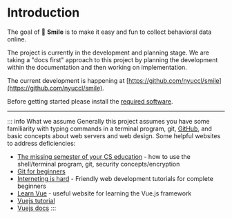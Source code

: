 # Introduction

The goal of 🫠 **Smile** is to make it easy and fun to collect behavioral data online.

The project is currently in the development and planning stage. We are taking a "docs first" approach to this project by planning the development within the documentation and then working on implementation. 

The current development is happening at [https://github.com/nyuccl/smile](https://github.com/nyuccl/smile).

Before getting started please install the [required software](/requirements).

--- 

::: info What we assume
Generally this project assumes you have some familiarity with typing commands in a terminal program, git, [GitHub](https://github.com), and basic concepts about web servers and web design.  Some helpful websites to address deficiencies:

- [The missing semester of your CS education](https://missing.csail.mit.edu) - how to use the shell/terminal program, git, security concepts/encryption
- [Git for beginners](https://medium.com/dwarsoft/git-for-beginners-part-i-basic-git-concepts-a7beb5a136d)
- [Interneting is hard](https://www.internetingishard.com) - Friendly web development tutorials for complete beginners
- [Learn Vue](https://learnvue.co) - useful website for learning the Vue.js framework
- [Vuejs tutorial](https://vuejs.org/tutorial/#step-1) 
- [Vuejs docs](https://vuejs.org/guide/introduction.html)
:::